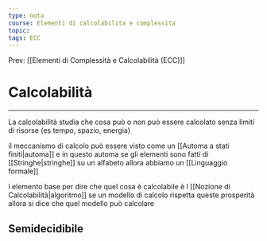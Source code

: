 ```yaml
---
type: nota
course: Elementi di calcolabilita e complessita
topic: 
tags: ECC
---
```


Prev: [[Elementi di Complessità e Calcolabilità (ECC)]]

# Calcolabilità
---
La calcolabilità studia che cosa può o non può essere calcolato senza limiti di risorse (es tempo, spazio, energia) 


il meccanismo di calcolo può essere visto come un [[Automa a stati finiti|automa]] e in questo automa se gli elementi sono fatti di [[Stringhe|stringhe]] su un alfabeto allora abbiamo un [[Linguaggio formale]]  

 l elemento base per dire che quel cosa è calcolabile è l [[Nozione di Calcolabilità|algoritmo]] se un modello di calcolo rispetta queste prosperità allora si dice che quel modello può calcolare 


## Semidecidibile